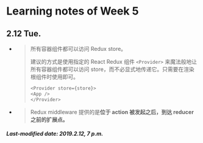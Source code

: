 # Learning notes of Week 5

## 2.12 Tue.

+ >所有容器组件都可以访问 Redux store。
  >
  >建议的方式是使用指定的 React Redux 组件 `<Provider>` 来魔法般地让所有容器组件都可以访问 store，而不必显式地传递它。只需要在渲染根组件时使用即可。
  >
  >```js
  ><Provider store={store}>
  >	<App />
  ></Provider>
  >```

+ >Redux middleware 提供的是**位于 action 被发起之后，到达 reducer 之前的扩展点。**

##### Last-modified date: 2019.2.12, 7 p.m.